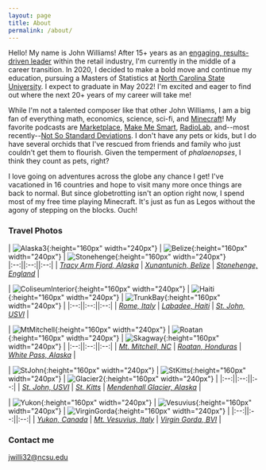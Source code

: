 ```yaml
---
layout: page
title: About
permalink: /about/
---
```


Hello!  My name is John Williams!  After 15+ years as an [engaging, results-driven leader](https://www.linkedin.com/in/johnwilliamsjcp/) within the retail industry, I'm currently in the middle of a career transition.  In 2020, I decided to make a bold move and continue my education, pursuing a Masters of Statistics at [North Carolina State University](https://www.ncsu.edu/).  I expect to graduate in May 2022!  I'm excited and eager to find out where the next 20+ years of my career will take me!

While I'm not a talented composer like that other John Williams, I am a big fan of everything math, economics, science, sci-fi, and [Minecraft](https://www.minecraft.net/)!  My favorite podcasts are [Marketplace](https://www.marketplace.org/shows/marketplace/), [Make Me Smart](https://www.marketplace.org/shows/make-me-smart-with-kai-and-molly/), [RadioLab](https://www.wnycstudios.org/podcasts/radiolab/projects/podcasts), and--most recently--[Not So Standard Deviations](https://nssdeviations.com/).  I don't have any pets or kids, but I do have several orchids that I've rescued from friends and family who just couldn't get them to flourish. Given the temperment of *phalaenopses*, I think they count as pets, right?

I love going on adventures across the globe any chance I get!  I've vacationed in 16 countries and hope to visit many more once things are back to normal.  But since globetrotting isn't an option right now, I spend most of my free time playing Minecraft.  It's just as fun as Legos without the agony of stepping on the blocks.  Ouch!


### Travel Photos

| ![Alaska3](images/Alaska3.jpg){:height="160px" width="240px"} | ![Belize](images/Belize.jpg){:height="160px" width="240px"} | ![Stonehenge](images/Stonehenge.jpg){:height="160px" width="240px"}  
|:--:||:--:||:--:|
| [*Tracy Arm Fjord, Alaska*](https://www.google.com/maps/place/Tracy+Arm/@57.8503894,-133.6521792,10z) | [*Xunantunich, Belize*](https://www.google.com/maps/place/Xunantunich+Mayan+Ruins/@17.0890901,-89.1427529,15z/) | [*Stonehenge, England*](https://www.google.com/maps/place/Stonehenge/@51.178905,-1.8327997,2773m) | 

| ![ColiseumInterior](images/ColiseumInterior.jpg){:height="160px" width="240px"} | ![Haiti](images/Haiti.jpg){:height="160px" width="240px"} | ![TrunkBay](images/TrunkBay.jpg){:height="160px" width="240px"} | 
|:--:||:--:||:--:|
| [*Rome, Italy*](https://www.google.com/maps/place/Colosseum/@41.8902102,12.4922309,15z) | [*Labadee, Haiti*](https://www.google.com/maps/place/Labadee+Haïti/@19.7815959,-72.2469786,3210m) | [*St. John, USVI*](https://www.google.com/maps/place/Trunk+Bay/@18.3526056,-64.7696255,991m) |

| ![MtMitchell](images/MtMitchell.jpg){:height="160px" width="240px"} | ![Roatan](images/Roatan.jpg){:height="160px" width="240px"} | ![Skagway](images/Skagway.jpg){:height="160px" width="240px"} |
|:--:||:--:||:--:|
| [*Mt. Mitchell, NC*](https://www.google.com/maps/place/Mt+Mitchell/@35.7646309,-82.2678989,3589m) | [*Roatan, Honduras*](https://www.google.com/maps/place/Roatán/@16.3459564,-86.4390788,37032m) | [*White Pass, Alaska*](https://www.google.com/maps/place/White+Pass/@59.6209935,-135.0801651,17897m) |

| ![StJohn](images/StJohn.jpg){:height="160px" width="240px"} | ![StKitts](images/StKitts.jpg){:height="160px" width="240px"} | ![Glacier2](images/Glacier2.jpg){:height="160px" width="240px"} |
|:--:||:--:||:--:|
| [*St. John, USVI*](https://www.google.com/maps/place/Trunk+Bay/@18.3526056,-64.7696255,991m) | [*St. Kitts*](https://www.google.com/maps/place/Saint+Kitts/@17.3153726,-62.8828814,67570m) | [*Mendenhall Glacier, Alaska*](https://www.google.com/maps/place/Mendenhall+Glacier/@58.434765,-134.556738,4631m) |

| ![Yukon](images/Yukon.jpg){:height="160px" width="240px"} | ![Vesuvius](images/Vesuvius.jpg){:height="160px" width="240px"} | ![VirginGorda](images/VirginGorda.jpg){:height="160px" width="240px"} |
|:--:||:--:||:--:|
| [*Yukon, Canada*](https://www.google.com/maps/place/Yukon+Larger+than+Life+Sign/@59.999337,-134.6668446,1106m) | [*Mt. Vesuvius, Italy*](https://www.google.com/maps/place/Mount+Vesuvius/@40.8223812,14.4113962,6695m) | [*Virgin Gorda, BVI*](https://www.google.com/maps/place/The+Baths/@18.430002,-64.446344,2098m) |

### Contact me

[jwilli32@ncsu.edu](mailto:jwilli32@ncsu.edu)
